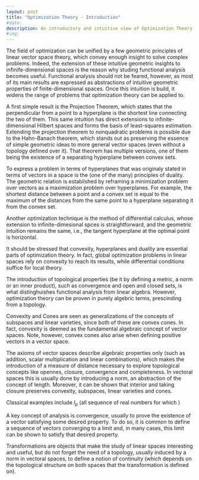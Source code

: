 ```yaml
---
layout: post
title: "Optimization Theory - Introduction"
#date: 
description: An introductory and intuitive view of Optimization Theory
#img:  
---
```


The field of optimization can be unified by a few geometric principles of linear vector space theory, which convey enough insight to solve complex problems. Indeed, the extension of these intuitive geometric insights to infinife-dimensional spaces is the reason why studing functional analysis becomes useful. Functional analysis should not be feared, however, as most of its main results are expressed as abstractions of intuitive geometric properties of finite-dimensional spaces. Once this intuition is build, it widens the range of problems that optimization theory can be applied to. 

A first simple result is the Projection Theorem, which states that the perpendicular from a point to a hyperplane is the shortest line connecting the two of them. This same intuition has direct extensions to infinite-dimensional Hilbert spaces and forms the basis of least-squares estimation. Extending the projection theorem to nonquadratic problems is possible due to the Hahn-Banach theorem, which stands out as preserving the essence of simple geometric ideas to more general vector spaces (even without a topology defined over it). That theorem has multiple versions, one of them being the existence of a separating hyperplane between convex sets.

To express a problem in terms of hyperplanes that was originaly stated in terms of vectors in a space is the (one of the many) principles of duality. The geometric relation is established by reframing a minimization problem over vectors as a maximization problem over hyperplanes. For example, the shortest distance between a point and a convex set is equal to the maximum of the distances from the same point to a hyperplane separating it from the convex set.

Another optimization technique is the method of differential calculus, whose extension to infinite-dimesional spces is straightforward, and the geometric intuition remains the same, i.e., the tangent hyperplane at the optimal point is horizontal.

It should be stressed that convexity, hyperplanes and duality are essential parts of optimization theory. In fact, global optimization problems in linear spaces rely on convexity to reach its results, while differential conditions suffice for local theory.

The introduction of topological properties (be it by defining a metric, a norm or an inner product), such as convergence and open and closed sets, is what distinghuishes functional analysis from linear algebra. However, optimization theory can be proven in purely algebric terms, prescinding from a topology.

Convexity and Cones are seen as generalizations of the concepts of subspaces and linear varieties, since both of these are convex cones. In fact, convexity is deemed as the fundamental algebraic concept of vector spaces. Note, however, convex cones also arise when defining positive vectors in a vector space.

The axioms of vector spaces describe algebraic properties only (such as addition, scalar multiplication and linear combinations), which makes the introduction of a measure of distance necessary to explore topological concepts like opennes, closure, convergence and completeness. In vectoral spaces this is usually done by introducing a norm, an abstraction of the concept of length. Moreover, it can be shown that interior and taking closure preserves convexity, subspaces, linear varieties and cones.

Classical examples include $l_{p}$ (all sequence of real numbers for which )

A key concept of analysis is convergence, usually to prove the existence of a vector satisfying some desired property. To do so, it is common to define a sequence of vectors converging to a limit and, in many cases, this limit can be shown to satisfy that desired property.

Transformations are objects that make the study of linear spaces interesting and useful, but do not forget the need of a topology, usually induced by a norm in vectoral spaces, to define a notion of continuity (which depends on the topological structure on both spaces that the transformation is defined on).